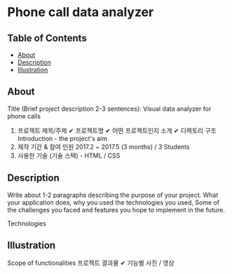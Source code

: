 # Phone call data analyzer

## Table of Contents

- [About](#about)
- [Description](#description)
- [Illustration](#illustration)

## About 
Title (Brief project description 2-3 sentences): Visual data analyzer for phone calls
1. 프로젝트 제목/주제
✔ 프로젝트명
✔ 어떤 프로젝트인지 소개
✔ 디렉토리 구조
Introduction - the project's aim
2. 제작 기간 & 참여 인원 2017.2 ~ 2017.5 (3 months) / 3 Students
4. 사용한 기술 (기술 스택) - HTML / CSS

## Description
Write about 1-2 paragraphs describing the purpose of your project.
What your application does, why you used the technologies you used,
Some of the challenges you faced and features you hope to implement in the future.


Technologies

## Illustration
Scope of functionalities 
프로젝트 결과물
✔ 기능별 사진 / 영상


